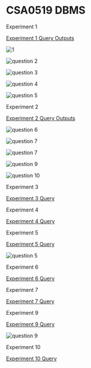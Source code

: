 # CSA0519 DBMS
Experiment 1

[Experiment 1 Query Outputs](https://github.com/Sarabeshwaran/CSA0519/blob/main/Experiment%201)

![1](https://user-images.githubusercontent.com/113020922/191171013-481f23d2-b676-40d4-978d-69a38ff22932.JPG)

![question 2](https://user-images.githubusercontent.com/113020922/191171342-60d58ae2-c59a-46dc-8d8f-c653167d6096.JPG)

![question 3](https://user-images.githubusercontent.com/113020922/191171593-8c69706b-ba5f-4bc8-95e9-9f707d03273d.JPG)

![question 4](https://user-images.githubusercontent.com/113020922/191171811-f9ff215d-e66f-4dbf-992e-66d2d2ee3a6c.JPG)

![question 5](https://user-images.githubusercontent.com/113020922/191172163-02c2b789-597c-49e4-b662-358bd86a167b.JPG)

Experiment 2 

[Experiment 2 Query Outputs](https://github.com/Sarabeshwaran/CSA0519/blob/main/Experiment%202)

![question 6](https://user-images.githubusercontent.com/113020922/191196950-6fac4831-80b6-4782-989d-39425bdbea2c.JPG)

![question 7](https://user-images.githubusercontent.com/113020922/191197567-9651021a-deb4-4973-9a5b-bd03a8790299.JPG)

![question 7](https://user-images.githubusercontent.com/113020922/191197567-9651021a-deb4-4973-9a5b-bd03a8790299.JPG)

![question 9](https://user-images.githubusercontent.com/113020922/191210027-578c907e-75f8-4f7f-b3df-cace917ca988.JPG)

![question 10](https://user-images.githubusercontent.com/113020922/191210813-2f7df998-be48-4073-8f3a-b48fbf813c5f.JPG)


Experiment 3 

[Experiment 3 Query](https://github.com/Sarabeshwaran/CSA0519/blob/main/Experiment%203)



Experiment 4 

[Experiment 4 Query](https://github.com/Sarabeshwaran/CSA0519/blob/main/Experiment%204)



Experiment 5 

[Experiment 5 Query](https://github.com/Sarabeshwaran/CSA0519/blob/main/Experiment%205)

![question 5](https://user-images.githubusercontent.com/113020922/191172163-02c2b789-597c-49e4-b662-358bd86a167b.JPG)

Experiment 6 

[Experiment 6 Query](https://github.com/Sarabeshwaran/CSA0519/blob/main/Experiment%206)



Experiment 7 

[Experiment 7 Query](https://github.com/Sarabeshwaran/CSA0519/blob/main/Experiment%207)



Experiment 9

[Experiment 9 Query](https://github.com/Sarabeshwaran/CSA0519/blob/main/Experiment%209)

![question 9](https://user-images.githubusercontent.com/113020922/191210027-578c907e-75f8-4f7f-b3df-cace917ca988.JPG)

Experiment 10

[Experiment 10 Query](https://github.com/Sarabeshwaran/CSA0519/blob/main/Experiment%2010)


